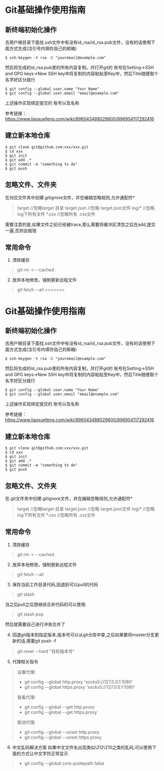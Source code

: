 # Git基础操作使用指南

## 新终端初始化操作
去用户根目录下面找.ssh文件中有没有id_rsa/id_rsa.pub文件，没有的话使用下面方式生成(注引号内填你自己的邮箱)
```
$ ssh-keygen -t rsa -C "youremail@example.com"
```
然后将生成的id_rsa.pub里的所有内容复制，并打开git的 账号在Setting->SSH and GPG keys->New SSH key中将复制的内容粘贴至Key中，然后Title随便取个名字好区分就行
```
$ git config --global user.name "Your Name"
$ git config --global user.email "email@example.com"
```
上述操作实现绑定提交的 账号以及名称

参考链接：https://www.liaoxuefeng.com/wiki/896043488029600/896954117292416

## 建立新本地仓库
```
$ git clone git@github.com:xxx/xxx.git
$ cd xxx
$ git init
$ git add .*
$ git commit -m "something to do"
$ git push 
```

## 忽略文件、文件夹
在对应文件夹中创建.gitignore文件，并在编辑忽略规则,允许通配符*
> target //忽略target 目录
target.json //忽略 target.json文件
log/* //忽略log下所有文件
*.css //忽略所有 .css文件

需要注意的是,如果文件之前已经被trace,那么需要将缓冲区清空之后在add,提交一遍,否则会报错

## 常用命令
1. 清除缓存
> git rm -r --cached .

2. 放弃本地修改，强制更新远程文件
> git fetch --all
=======
# Git基础操作使用指南

## 新终端初始化操作
去用户根目录下面找.ssh文件中有没有id_rsa/id_rsa.pub文件，没有的话使用下面方式生成(注引号内填你自己的邮箱)
```
$ ssh-keygen -t rsa -C "youremail@example.com"
```
然后将生成的id_rsa.pub里的所有内容复制，并打开git的 账号在Setting->SSH and GPG keys->New SSH key中将复制的内容粘贴至Key中，然后Title随便取个名字好区分就行
```
$ git config --global user.name "Your Name"
$ git config --global user.email "email@example.com"
```
上述操作实现绑定提交的 账号以及名称

参考链接：https://www.liaoxuefeng.com/wiki/896043488029600/896954117292416

## 建立新本地仓库
```
$ git clone git@github.com:xxx/xxx.git
$ cd xxx
$ git init
$ git add .*
$ git commit -m "something to do"
$ git push 
```

## 忽略文件、文件夹
在.git文件夹中创建.gitignore文件，并在编辑忽略规则,允许通配符*
> target //忽略target 目录
target.json //忽略 target.json文件
log/* //忽略log下所有文件
*.css //忽略所有 .css文件

## 常用命令
1. 清除缓存
> git rm -r --cached .

2. 放弃本地修改，强制更新远程文件
> git fetch --all

3. 保存当前工作目录代码,回退到可以pull的代码
> git stash

当之后pull之后想继续合并代码的可以使用:
> git stash pop

然后就需要自己进行冲突合并了

4. 回退git版本到指定版本,版本号可以从git仓库中查,之后如果要将master分支更新的话,需要git push -f
> git reset --hard "目标版本号"

5. 代理相关指令
> 设置代理:
>+ git config --global http.proxy 'socks5://127.0.0.1:1080' 
>+ git config --global https.proxy 'socks5://127.0.0.1:1080'
>
> 查看代理:
>+ git config --global --get http.proxy
>+ git config --global --get https.proxy
>
>取消代理:
>+ git config --global --unset http.proxy
>+ git config --global --unset https.proxy

6. 中文乱码解决方案
如果中文文件名出现类似\212\210之类的乱码,可以使用下面的方式让中文字符正常显示
>+ git config --global core.quotepath false 


